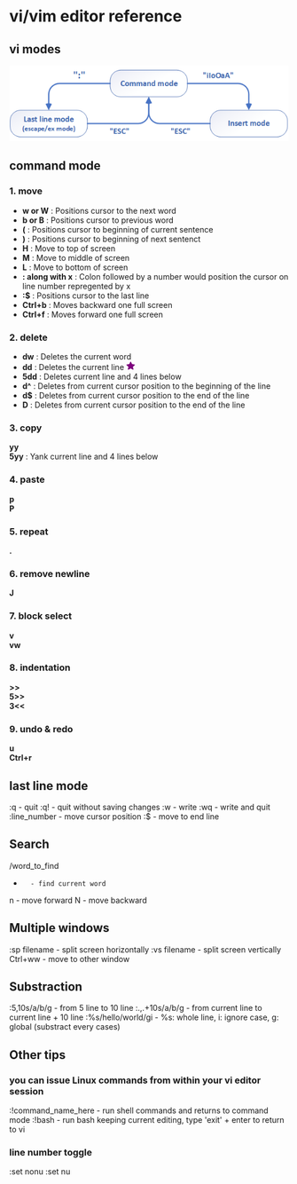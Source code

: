 # vi/vim editor reference

## vi modes
<img src="./vi.modes.png" alt="vi three modes" width="600"/>

## command mode
### 1. move
* **w or W**	: Positions cursor to the next word  
* **b or B**	: Positions cursor to previous word  
* **(**	: Positions cursor to beginning of current sentence  
* **)**	: Positions cursor to beginning of next sentenct  
* **H**	: Move to top of screen  
* **M**	: Move to middle of screen  
* **L**	: Move to bottom of screen  
* **: along with x**	: Colon followed by a number would position the cursor on line number repregented by x  
* **:$**	: Positions cursor to the last line  
* **Ctrl+b**	: Moves backward one full screen  
* **Ctrl+f**	: Moves forward one full screen  

### 2. delete
* **dw**	: Deletes the current word  
* **dd**	: Deletes the current line 
![](./star.png "important!")
* **5dd**	: Deletes current line and 4 lines below  
* **d^**	: Deletes from current cursor position to the beginning of the line  
* **d$**	: Deletes from current cursor position to the end of the line  
* **D**	: Deletes from current cursor position to the end of the line  

### 3. copy
**yy**  
**5yy**	: Yank current line and 4 lines below  

### 4. paste
**p**  
**P**  

### 5. repeat
**.**  

### 6. remove newline
**J**  

### 7. block select
**v**  
**vw**  

### 8. indentation
**>>**  
**5>>**  
**3<<**  

### 9. undo & redo
**u**  
**Ctrl+r**  

## last line mode
:q		- quit
:q!		- quit without saving changes
:w		- write
:wq		- write and quit
:line_number	- move cursor position
:$		- move to end line

## Search
/word_to_find
*		- find current word
n		- move forward
N		- move backward

## Multiple windows
:sp filename	- split screen horizontally
:vs filename	- split screen vertically
Ctrl+ww		- move to other window

## Substraction
:5,10s/a/b/g		- from 5 line to 10 line
:.,.+10s/a/b/g		- from current line to current line + 10 line
:%s/hello/world/gi	- %s: whole line, i: ignore case, g: global (substract every cases)

## Other tips
### you can issue Linux commands from within your vi editor session
:!command_name_here 	- run shell commands and returns to command mode
:!bash			- run bash keeping current editing, type 'exit' + enter to return to vi
### line number toggle
:set nonu
:set nu

